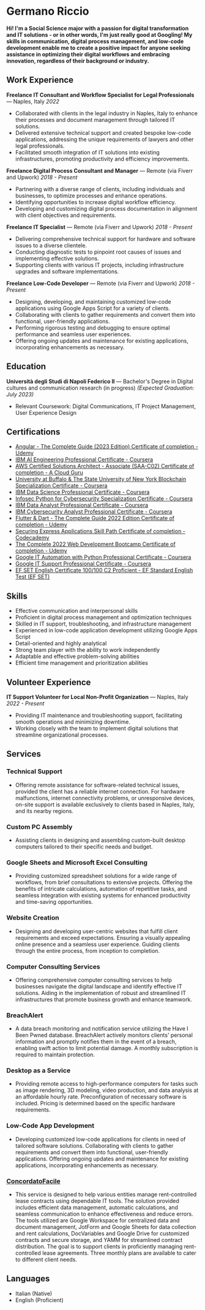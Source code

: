 # Germano Riccio

**Hi! I'm a Social Science major with a passion for digital transformation and IT solutions - or in other words, I'm just really good at Googling! My skills in communication, digital process management, and low-code development enable me to create a positive impact for anyone seeking assistance in optimizing their digital workflows and embracing innovation, regardless of their background or industry.**

## Work Experience

**Freelance IT Consultant and Workflow Specialist for Legal Professionals** — Naples, Italy
_2022_
- Collaborated with clients in the legal industry in Naples, Italy to enhance their processes and document management through tailored IT solutions.
- Delivered extensive technical support and created bespoke low-code applications, addressing the unique requirements of lawyers and other legal professionals.
- Facilitated smooth integration of IT solutions into existing infrastructures, promoting productivity and efficiency improvements.

**Freelance Digital Process Consultant and Manager** — Remote (via Fiverr and Upwork)
_2018 - Present_
- Partnering with a diverse range of clients, including individuals and businesses, to optimize processes and enhance operations.
- Identifying opportunities to increase digital workflow efficiency.
- Developing and customizing digital process documentation in alignment with client objectives and requirements.

**Freelance IT Specialist** — Remote (via Fiverr and Upwork)
_2018 - Present_
- Delivering comprehensive technical support for hardware and software issues to a diverse clientele.
- Conducting diagnostic tests to pinpoint root causes of issues and implementing effective solutions.
- Supporting clients with various IT projects, including infrastructure upgrades and software implementations.

**Freelance Low-Code Developer** — Remote (via Fiverr and Upwork)
_2018 - Present_
- Designing, developing, and maintaining customized low-code applications using Google Apps Script for a variety of clients.
- Collaborating with clients to gather requirements and convert them into functional, user-friendly applications.
- Performing rigorous testing and debugging to ensure optimal performance and seamless user experiences.
- Offering ongoing updates and maintenance for existing applications, incorporating enhancements as necessary.

## Education

**Università degli Studi di Napoli Federico II** — Bachelor's Degree in Digital cultures and communication research (in progress)
_(Expected Graduation: July 2023)_
- Relevant Coursework: Digital Communications, IT Project Management, User Experience Design

## Certifications

- [Angular - The Complete Guide (2023 Edition) Certificate of completion - Udemy](https://www.udemy.com/certificate/UC-bb7aba1d-f717-49ca-81e6-9cab5c861c16/)
- [IBM AI Engineering Professional Certificate - Coursera](https://www.credly.com/badges/40d36ac5-31a2-4ce0-a3c0-b2ea91ff4b64)
- [AWS Certified Solutions Architect - Associate (SAA-C02) Certificate of completion - A Cloud Guru](https://verify.acloud.guru/3B2BBA418F79)
- [University at Buffalo & The State University of New York Blockchain Specialization Certificate - Coursera](https://coursera.org/verify/specialization/7RQG4Q277CA2)
- [IBM Data Science Professional Certificate - Coursera](https://www.credly.com/badges/41676071-2178-4f58-8db3-3622a90eecfd)
- [Infosec Python for Cybersecurity Specialization Certificate - Coursera](https://coursera.org/verify/specialization/3MEHP7XBU26B)
- [IBM Data Analyst Professional Certificate - Coursera](https://www.credly.com/badges/d7986998-a9ac-4adc-8b2d-cf1edeca2301)
- [IBM Cybersecurity Analyst Professional Certificate - Coursera](https://www.credly.com/badges/ba500085-e96c-4704-8b80-3d2062089151)
- [Flutter & Dart - The Complete Guide 2022 Edition Certificate of completion - Udemy](https://www.udemy.com/certificate/UC-ed7db95c-6040-4948-a04f-03b040e7380a/)
- [Securing Express Applications Skill Path Certificate of completion - Codecademy](https://www.codecademy.com/profiles/gerric/certificates/61427ba3ae2b35001106e73c)
- [The Complete 2022 Web Development Bootcamp Certificate of completion - Udemy](https://www.udemy.com/certificate/UC-250c1c0b-72ce-41ac-bdbc-da21e3e8ee85/)
- [Google IT Automation with Python Professional Certificate - Coursera](https://www.credly.com/badges/0d6aeb02-1078-4c7b-bdd5-57cc3c2c7d8d)
- [Google IT Support Professional Certificate - Coursera](https://www.credly.com/badges/bfa6f1a1-58a1-446a-9171-e4bc7a348a86)
- [EF SET English Certificate 100/100 C2 Proficient - EF Standard English Test (EF SET)](https://www.efset.org/cert/NeK5Ry)

## Skills

- Effective communication and interpersonal skills
- Proficient in digital process management and optimization techniques
- Skilled in IT support, troubleshooting, and infrastructure management
- Experienced in low-code application development utilizing Google Apps Script
- Detail-oriented and highly analytical
- Strong team player with the ability to work independently
- Adaptable and effective problem-solving abilities
- Efficient time management and prioritization abilities

## Volunteer Experience

**IT Support Volunteer for Local Non-Profit Organization** — Naples, Italy
_2022 - Present_
- Providing IT maintenance and troubleshooting support, facilitating smooth operations and minimizing downtime.
- Working closely with the team to implement digital solutions that streamline organizational processes.

## Services

### Technical Support
- Offering remote assistance for software-related technical issues, provided the client has a reliable internet connection. For hardware malfunctions, internet connectivity problems, or unresponsive devices, on-site support is available exclusively to clients based in Naples, Italy, and its nearby regions.

### Custom PC Assembly
- Assisting clients in designing and assembling custom-built desktop computers tailored to their specific needs and budget.

### Google Sheets and Microsoft Excel Consulting
- Providing customized spreadsheet solutions for a wide range of workflows, from brief consultations to extensive projects. Offering the benefits of intricate calculations, automation of repetitive tasks, and seamless integration with existing systems for enhanced productivity and time-saving opportunities.

### Website Creation
- Designing and developing user-centric websites that fulfill client requirements and exceed expectations. Ensuring a visually appealing online presence and a seamless user experience. Guiding clients through the entire process, from inception to completion.

### Computer Consulting Services
- Offering comprehensive computer consulting services to help businesses navigate the digital landscape and identify effective IT solutions. Aiding in the implementation of robust and streamlined IT infrastructures that promote business growth and enhance teamwork.

### BreachAlert
- A data breach monitoring and notification service utilizing the Have I Been Pwned database. BreachAlert actively monitors clients' personal information and promptly notifies them in the event of a breach, enabling swift action to limit potential damage. A monthly subscription is required to maintain protection.

### Desktop as a Service
- Providing remote access to high-performance computers for tasks such as image rendering, 3D modeling, video production, and data analysis at an affordable hourly rate. Preconfiguration of necessary software is included. Pricing is determined based on the specific hardware requirements.

### Low-Code App Development
- Developing customized low-code applications for clients in need of tailored software solutions. Collaborating with clients to gather requirements and convert them into functional, user-friendly applications. Offering ongoing updates and maintenance for existing applications, incorporating enhancements as necessary.

### [ConcordatoFacile](https://concordatofacile.carrd.co/)
- This service is designed to help various entities manage rent-controlled lease contracts using dependable IT tools. The solution provided includes efficient data management, automatic calculations, and seamless communication to enhance effectiveness and reduce errors. The tools utilized are Google Workspace for centralized data and document management, JotForm and Google Sheets for data collection and rent calculations, DocVariables and Google Drive for customized contracts and secure storage, and YAMM for streamlined contract distribution. The goal is to support clients in proficiently managing rent-controlled lease agreements. Three monthly plans are available to cater to different client needs.

## Languages

- Italian (Native)
- English (Proficient)
